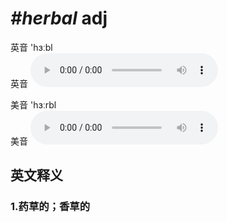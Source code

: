 # ***\#herbal*** adj
英音 'hɜːbl  
英音
<audio src="./media/herbal1_AAC.aac" controls="controls"></audio>

美音 'hɜːrbl  
美音
<audio src="./media/herbal1_AAC.aac" controls="controls"></audio>



  

英文释义
---
### 1.**药草的；香草的**  


